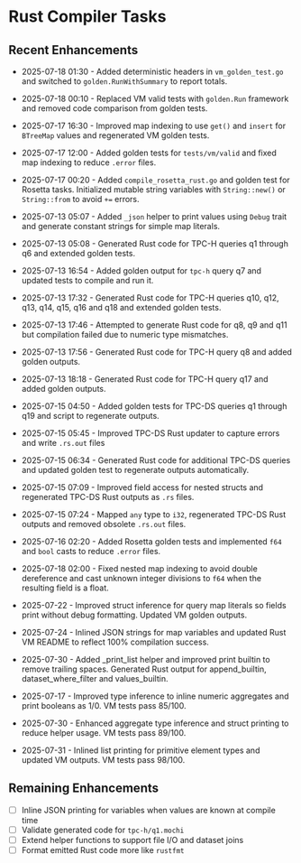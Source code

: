 # Rust Compiler Tasks

## Recent Enhancements
- 2025-07-18 01:30 - Added deterministic headers in `vm_golden_test.go` and
  switched to `golden.RunWithSummary` to report totals.
- 2025-07-18 00:10 - Replaced VM valid tests with `golden.Run` framework and
  removed code comparison from golden tests.
- 2025-07-17 16:30 - Improved map indexing to use `get()` and `insert` for
  `BTreeMap` values and regenerated VM golden tests.
- 2025-07-17 12:00 - Added golden tests for `tests/vm/valid` and fixed map indexing to reduce `.error` files.
- 2025-07-17 00:20 - Added `compile_rosetta_rust.go` and golden test for Rosetta tasks. Initialized mutable
  string variables with `String::new()` or `String::from` to avoid `+=` errors.
- 2025-07-13 05:07 - Added `_json` helper to print values using `Debug` trait and generate constant strings for simple map literals.
- 2025-07-13 05:08 - Generated Rust code for TPC-H queries q1 through q6 and extended golden tests.
- 2025-07-13 16:54 - Added golden output for `tpc-h` query q7 and updated tests to compile and run it.
- 2025-07-13 17:32 - Generated Rust code for TPC-H queries q10, q12, q13, q14, q15, q16 and q18 and extended golden tests.
- 2025-07-13 17:46 - Attempted to generate Rust code for q8, q9 and q11 but compilation failed due to numeric type mismatches.
- 2025-07-13 17:56 - Generated Rust code for TPC-H query q8 and added golden outputs.
- 2025-07-13 18:18 - Generated Rust code for TPC-H query q17 and added golden outputs.
- 2025-07-15 04:50 - Added golden tests for TPC-DS queries q1 through q19 and script to regenerate outputs.
- 2025-07-15 05:45 - Improved TPC-DS Rust updater to capture errors and write `.rs.out` files
- 2025-07-15 06:34 - Generated Rust code for additional TPC-DS queries and updated golden test to regenerate outputs automatically.
- 2025-07-15 07:09 - Improved field access for nested structs and regenerated TPC-DS Rust outputs as `.rs` files.
- 2025-07-15 07:24 - Mapped `any` type to `i32`, regenerated TPC-DS Rust outputs and removed obsolete `.rs.out` files.
- 2025-07-16 02:20 - Added Rosetta golden tests and implemented `f64` and `bool` casts to reduce `.error` files.
- 2025-07-18 02:00 - Fixed nested map indexing to avoid double dereference and
  cast unknown integer divisions to `f64` when the resulting field is a float.
- 2025-07-22 - Improved struct inference for query map literals so fields print
  without debug formatting. Updated VM golden outputs.
- 2025-07-24 - Inlined JSON strings for map variables and updated Rust VM README
  to reflect 100% compilation success.

- 2025-07-30 - Added _print_list helper and improved print builtin to remove trailing spaces. Generated Rust output for append_builtin, dataset_where_filter and values_builtin.
- 2025-07-17 - Improved type inference to inline numeric aggregates and print booleans as 1/0. VM tests pass 85/100.
- 2025-07-30 - Enhanced aggregate type inference and struct printing to reduce helper usage. VM tests pass 89/100.
- 2025-07-31 - Inlined list printing for primitive element types and updated VM outputs. VM tests pass 98/100.
## Remaining Enhancements
- [ ] Inline JSON printing for variables when values are known at compile time
- [ ] Validate generated code for `tpc-h/q1.mochi`
- [ ] Extend helper functions to support file I/O and dataset joins
- [ ] Format emitted Rust code more like `rustfmt`
